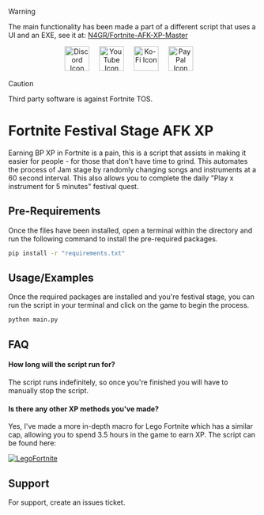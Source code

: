 > [!WARNING]
> The main functionality has been made a part of a different script that uses a UI and an EXE, see it at: [N4GR/Fortnite-AFK-XP-Master](https://github.com/N4GR/Fortnite-AFK-XP-Master)

<div align="center">
  <a href="https://discord.gg/ZYdqSFbPxt"><img src="https://icons.iconarchive.com/icons/papirus-team/papirus-apps/512/discord-icon.png" height="50" alt="Discord Icon"></a>
  <img width="12"></img>
  <a href="https://www.youtube.com/@N4GR"><img src="https://icons.iconarchive.com/icons/bokehlicia/captiva/128/web-google-youtube-icon.png" height="50" alt="YouTube Icon"></a>
  <img width="12"></img>
  <a href="https://ko-fi.com/n4gr"><img src="https://cdn.prod.website-files.com/5c14e387dab576fe667689cf/61e1116779fc0a9bd5bdbcc7_Frame%206.png" height="50" alt="Ko-Fi Icon"></a>
  <img width="12"></img>
  <a href="https://paypal.me/n4gr"><img src="https://upload.wikimedia.org/wikipedia/commons/b/b7/PayPal_Logo_Icon_2014.svg" height="50" alt="PayPal Icon"></a>
  <img width="12"></img>
</div>

> [!CAUTION]
> Third party software is against Fortnite TOS.

# Fortnite Festival Stage AFK XP

Earning BP XP in Fortnite is a pain, this is a script that assists in making it easier for people - for those that don't have time to grind. This automates the process of Jam stage by randomly changing songs and instruments at a 60 second interval. This also allows you to complete the daily "Play x instrument for 5 minutes" festival quest.

## Pre-Requirements
Once the files have been installed, open a terminal within the directory and run the following command to install the pre-required packages.
```bash
pip install -r "requirements.txt"
```

## Usage/Examples
Once the required packages are installed and you're festival stage, you can run the script in your terminal and click on the game to begin the process.

```bash
python main.py
```


## FAQ

#### How long will the script run for?

The script runs indefinitely, so once you're finished you will have to manually stop the script.

#### Is there any other XP methods you've made?

Yes, I've made a more in-depth macro for Lego Fortnite which has a similar cap, allowing you to spend 3.5 hours in the game to earn XP.
The script can be found here:

[![LegoFortnite](https://img.shields.io/badge/N4GR-Lego%20Fortnite%20XP%20Macro-red?style=for-the-badge&logo=github&logoColor=red&logoSize=auto&labelColor=white)](https://github.com/N4GR/Fortnite-Lego-AFK-XP-Macro)



## Support
For support, create an issues ticket.

